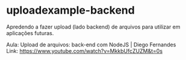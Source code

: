 # uploadexample-backend

Apredendo a fazer upload (lado backend) de arquivos para utilizar em aplicações futuras.<br>

Aula: Upload de arquivos: back-end com NodeJS | Diego Fernandes<br>
Link: https://www.youtube.com/watch?v=MkkbUfcZUZM&t=0s
